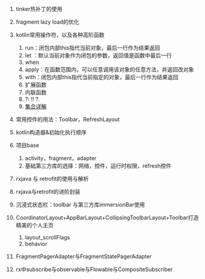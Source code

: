 1. tinker热补丁的使用
2. fragment lazy load的优化
3. kotlin常用操作符，以及各种高阶函数
    1. run：闭包内部this指代当前对象，最后一行作为结果返回
    2. let ：默认当前对象作为闭包的参数，返回值是函数中最后一行
    3. when
    4. apply：在函数范围内，可以任意调用该对象的任意方法，并返回改对象
    5. with：闭包内部this指代当前指定的对象，最后一行作为结果返回
    6. 扩展函数
    7. 内联函数
    8. ?:       !!              ?.
    9. [集合详解](https://www.jianshu.com/p/fa5abe312269)
4. 常用控件的用法：Toolbar，RefreshLayout
5. kotlin构造器&初始化执行顺序
6. 项目base
    1. activity，fragment，adapter
    2. 基础第三方库的选择：网络，控件，运行时权限，refresh控件

7. rxjava 与 retrofit的使用与解析
8. rxjava与retrofit的进阶封装
9. 沉浸式状态栏：toolbar 与第三方库immersionBar使用
10. CoordinatorLayout+AppBarLayout+CollipsingToolbarLayout+Toolbar打造精美的个人主页
    1. layout_scrollFlags
    2. behavior
11. FragmentPagerAdapter与FragmentStatePagerAdapter
12. rx中subscribe与observable与Flowable与CompositeSubscriber